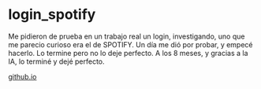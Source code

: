 # login_spotify
Me pidieron de prueba en un trabajo real un login, investigando, uno que me parecio curioso era el de SPOTIFY.
Un día me dió por probar, y empecé hacerlo. Lo termine pero no lo deje perfecto.
A los 8 meses, y gracias a la IA, lo terminé y dejé perfecto.

[github.io](https://domiidp04.github.io/login_spotify/)
